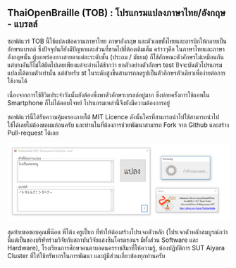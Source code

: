 ## ThaiOpenBraille (TOB) : โปรแกรมแปลงภาษาไทย/อังกฤษ - แบรลล์
ซอฟต์แวร์ TOB นี้ใช้แปลงข้อความภาษาไทย ภาษาอังกฤษ และตัวเลขทั้งไทยและอารบิกให้กลายเป็นอักษรแบรลล์ ซึ่งปัจจุบันก็ยังมีปัญหาและส่วนที่ขาดไปที่ต้องเติมเต็ม คร่าวๆคือ ในภาษาไทยและภาษาอังกฤษนั้น ผู้บกพร่องทางสายตาแต่ละระดับชั้น (ประถม / มัธยม) ก็ใช้ลักษณะตัวอักษรไม่เหมือนกัน แต่บางอันก็ไม่ได้ผิดไปเลยเพียงแต่จะอ่านได้ช้ากว่า ยกตัวอย่างตัวอักษร test ปัจจะบันตัวโปรแกรมแปลงได้ตามตัวเท่านั้น แต่สำหรับ st ในระดับสูงขึ้นสามารถลดรูปเป็นตัวอีกษรตัวเดียวเพื่อง่ายต่อการใช้งานได้

เนื่องจากการใช้ชีวิตประจำวันนั้นยังต้องพึ่งพาตัวอักษรเบรลล์อยู่มาก ซึ่งบ่อยครั้งการใช้แอพใน Smartphone ก็ไม่ได้ตอบโจทย์ โปรแกรมเหล่านี้จึงยังมีความต้องการอยู่

ซอฟต์แวร์นี้ได้รับความคุ้มครองภายใต้ MIT Licence ดังนั้นใครที่สามารถนำไปใช้สามารถนำไปใช้ได้เลยไม่ต้องขอผมก่อนครับ และท่านในที่ต้องการช่วยพัฒนาสามารถ Fork จาก Github และสร้าง Pull-request ได้เลย

![ภาพโปรแกรม](https://raw.githubusercontent.com/Aorjoa/ThaiOpenBraille/master/ThaiOpenBraille/Resources/overall-img.PNG)

สุดท้ายขอขอบคุณพี่น๊อต พี่โต้ง ครูเปี๊ยก ที่ทำให้ต้องสร้างโปรเจกตัวหลัก (โปรเจกตัวหลักสมบูรณ์กว่านี้แต่เป็นของบริษัทร่วมวิจัยกับสถาบันวิจัยแสงซินโครตรอนฯ มีทั้งส่วน Software และ Hardware), โรงเรียนการศึกษาคนตาบอดนครราชสีมาที่ให้ความรู้, ห้องปฏิบัติการ SUT Aiyara Cluster ที่ให้ใช้ทรัพากรในการพัฒนา และผู้มีส่วนเกี่ยวข้องทุกท่านครับ
